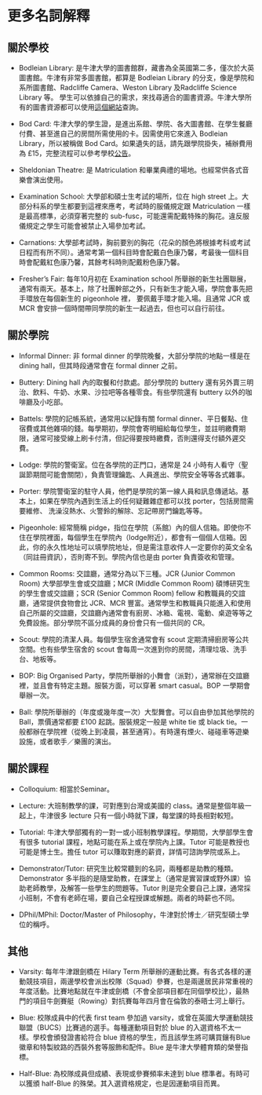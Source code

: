 # 更多名詞解釋


## 關於學校
+ Bodleian Library: 是牛津大學的圖書館群，藏書為全英國第二多，僅次於大英圖書館。牛津有非常多圖書館，都算是 Bodleian Library 的分支，像是學院和系所圖書館、Radcliffe Camera、Weston Library 及Radcliffe Science Library 等。
學生可以依據自己的需求，來找尋適合的圖書資源。牛津大學所有的圖書資源都可以使用[這個網站](http://solo.bodleian.ox.ac.uk/)查詢。

+ Bod Card: 牛津大學的學生證，是進出系館、學院、各大圖書館、在學生餐廳付費、甚至進自己的房間所需使用的卡。因需使用它來進入 Bodleian Library，所以被稱做 Bod Card。如果遺失的話，請先跟學院掛失，補辦費用為 £15，完整流程可以參考學校[公告](https://estates.admin.ox.ac.uk/lost-cards)。

+ Sheldonian Theatre: 是 Matriculation 和畢業典禮的場地。也經常供各式音樂會演出使用。

+ Examination School: 大學部和碩士生考試的場所，位在 high street 上。大部分科系的學生都要到這裡來應考，考試時的服儀規定跟 Matriculation 一樣是最高標準，必須穿著完整的 sub-fusc，可能還需配戴特殊的胸花。違反服儀規定之學生可能會被禁止入場參加考試。

+ Carnations: 大學部考試時，胸前要別的胸花（花朵的顏色將根據考科或考試日程而有所不同）。通常考第一個科目時會配戴白色康乃馨，考最後一個科目時會配戴紅色康乃馨，其餘考科時則配戴粉色康乃馨。

+ Fresher’s Fair: 每年10月初在 Examination school 所舉辦的新生社團聯展，通常有兩天。基本上，除了社團幹部之外，只有新生才能入場，學院會事先把手環放在每個新生的 pigeonhole 裡， 要佩戴手環才能入場。且通常 JCR 或 MCR 會安排一個時間帶同學院的新生一起過去，但也可以自行前往。


## 關於學院
+ Informal Dinner: 非 formal dinner 的學院晚餐，大部分學院的地點一樣是在 dining hall，但其時段通常會在 formal dinner 之前。

+ Buttery: Dining hall 內的取餐和付款處。部分學院的 buttery 還有另外賣三明治、飲料、牛奶、水果、沙拉吧等各種零食。有些學院還有 buttery 以外的咖啡廳及小吃部。

+ Battels: 學院的記帳系統，通常用以紀錄有關 formal dinner、平日餐點、住宿費或其他雜項的錢。每學期初，學院會寄明細給每位學生，並註明繳費期限，通常可接受線上刷卡付清，但記得要按時繳費，否則還得支付額外遲交費。

+ Lodge: 學院的警衛室。位在各學院的正門口，通常是 24 小時有人看守（聖誕節期間可能會關閉），負責管理鑰匙、人員進出、學院安全等等各式雜事。

+ Porter: 學院警衛室的駐守人員，他們是學院的第一線人員和訊息傳遞站。基本上，如果在學院內遇到生活上的任何疑難雜症都可以找 porter，包括房間需要維修、 洗澡沒熱水、火警鈴的解除、忘記帶房門鑰匙等等。

+ Pigeonhole: 經常簡稱 pidge，指位在學院（系館）內的個人信箱。即使你不住在學院裡面，每個學生在學院內（lodge附近），都會有一個個人信箱。因此，你的永久性地址可以填學院地址，但是需注意收件人一定要你的英文全名（同註冊資訊），否則寄不到。學院內信也是由 porter 負責簽收和管理。

+ Common Rooms: 交誼廳，通常分為以下三種。JCR (Junior Common Room) 大學部學生會或交誼廳；MCR (Middle Common Room) 碩博研究生的學生會或交誼廳；SCR (Senior Common Room) fellow 和教職員的交誼廳，通常提供食物會比 JCR、MCR 豐富。通常學生和教職員只能進入和使用自己所屬的交誼廳，交誼廳內通常會有廚房、冰箱、電視、電動、桌遊等等之免費設施。部分學院不區分成員的身份會只有一個共同的 CR。

+ Scout: 學院的清潔人員。每個學生宿舍通常會有 scout 定期清掃廚房等公共空間。也有些學生宿舍的 scout 會每周一次進到你的房間，清理垃圾、洗手台、地板等。

+ BOP: Big Organised Party，學院所舉辦的小舞會（派對），通常辦在交誼廳裡，並且會有特定主題。服裝方面，可以穿著 smart casual。BOP 一學期會舉辦一次。

+ Ball: 學院所舉辦的（年度或幾年度一次）大型舞會。可以自由參加其他學院的 Ball，票價通常都要 £100 起跳。服裝規定一般是 white tie 或 black tie。一般都辦在學院裡（從晚上到凌晨，甚至通宵）。有時還有煙火、碰碰車等遊樂設施，或者歌手／樂團的演出。

## 關於課程
+ Colloquium: 相當於Seminar。

+ Lecture: 大班制教學的課，可對應到台灣或美國的 class。通常是整個年級一起上，牛津很多 lecture 只有一個小時就下課，每堂課的時長相對較短。

+ Tutorial: 牛津大學部獨有的一對一或小班制教學課程。學期間，大學部學生會有很多 tutorial 課程，地點可能在系上或在學院內上課。Tutor 可能是教授也可能是博士生。擔任 tutor 可以賺取對應的薪資，詳情可諮詢學院或系上。

+ Demonstrator/Tutor: 研究生比較常聽到的名詞，兩種都是助教的種類。Demonstrator 多半指的是隨堂助教，在課堂上（通常是實習課或野外課）協助老師教學，及解答一些學生的問題等。Tutor 則是完全要自己上課，通常採小班制，不會有老師在場，要自己全程授課或解題。兩者的時薪也不同。

+ DPhil/MPhil: Doctor/Master of Philosophy，牛津對於博士／研究型碩士學位的稱呼。

## 其他
+ Varsity: 每年牛津跟劍橋在 Hilary Term 所舉辦的運動比賽。有各式各樣的運動競技項目，兩邊學校會派出校隊（Squad）參賽，也是兩邊居民非常重視的年度活動。比賽地點就在牛津或劍橋（不會全部項目都在同個學校比），最熱門的項目牛劍賽艇（Rowing）對抗賽每年四月會在倫敦的泰晤士河上舉行。

+ Blue: 校隊成員中的代表 first team 參加過 varsity，或曾在英國大學運動競技聯盟（BUCS）比賽過的選手。每種運動項目對於 blue 的入選資格不太一樣。學校會頒發證書給符合 blue 資格的學生，而且該學生將可購買鑲有Blue徽章和特製紋路的西裝外套等服飾和配件。Blue 是牛津大學體育類的榮譽指標。

+ Half-Blue: 為校隊成員但成績、表現或參賽頻率未達到 blue 標準者。有時可以獲頒 half-Blue 的殊榮。其入選資格規定，也是因運動項目而異。

<!--+ Clubbing: 上夜店。英國的夜店不算是不良場所，尤其在牛津城裡，大部分上夜店的都是大學生，相對單純。英國大學生去夜店就像台灣人去KTV一樣稀鬆平常，是滿多人喜歡的娛樂活動。

+ Trashing: 牛津大學的傳統之一，於 Trinity Term，在大學部或碩士生考完最後一科後，會有人當街對你丟彩帶，噴香檳、砸刮鬍泡或奶油等等。固定發生的地點是在 nerton street，校方還會部分封街，讓學生更自由地 trashing。

+ Tab: 暗指劍橋學生。the other place/school 或 the dark side 則是暗指劍橋大學。


+ Kebab: 是一種中東料理，但又可以指晚上才會開賣的移動餐車。此類食物包含沙威瑪、捲餅、漢堡、薯條、炸雞等等，有些還會有披薩。在High Street或市中心其他地方有很多家在賣，從晚上七點開始營業到凌晨，讓有夜讀習慣的同學可以有宵夜吃。價格一般不高（4 – 6英磅），且份量很大。-->
